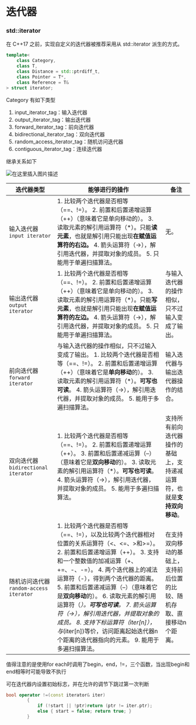 # 迭代器

### std::iterator

在 C++17 之前，实现自定义的迭代器被推荐采用从 std::iterator 派生的方式。

```c++
template<
    class Category,
    class T,
    class Distance = std::ptrdiff_t,
    class Pointer = T*,
    class Reference = T&
> struct iterator;
```

Category 有如下类型

1. input_iterator_tag：输入迭代器
2. output_iterator_tag：输出迭代器
3. forward_iterator_tag：前向迭代器
4. bidirectional_iterator_tag：双向迭代器
5. random_access_iterator_tag：随机访问迭代器
6. contiguous_iterator_tag：连续迭代器

继承关系如下

![在这里插入图片描述](https://img-blog.csdnimg.cn/20200804102957172.png)

| 迭代器类型                              | 能够进行的操作                                               | 备注                                                         |
| --------------------------------------- | ------------------------------------------------------------ | ------------------------------------------------------------ |
| 输入迭代器 `input iterator`             | 1. 比较两个迭代器是否相等（==、!=）。 2. 前置和后置递增运算（++）（意味着它是单向移动的）。 3. 读取元素的解引用运算符（*）。只能**读元素**，也就是解引用只能出现**在赋值运算符的右边。** 4. 箭头运算符（->），解引用迭代器，并提取对象的成员。 5. 只能用于单遍扫描算法。 | 无。                                                         |
| 输出迭代器 `output iterator`            | 1. 比较两个迭代器是否相等（==、!=）。 2. 前置和后置递增运算（++）（意味着它是单向移动的）。 3. 读取元素的解引用运算符（*）。只能**写元素**，也就是解引用只能出现**在赋值运算符的左边。** 4. 箭头运算符（->），解引用迭代器，并提取对象的成员。 5. 只能用于单遍扫描算法。 | 与输入迭代器的操作相似，只不过输入变成了输出。               |
| 前向迭代器 `forward iterator`           | 与输入迭代器的操作相似，只不过输入变成了输出。 1. 比较两个迭代器是否相等（==、!=）。 2. 前置和后置递增运算（++）（意味着它是**单向移动**的）。 3. 读取元素的解引用运算符（*）。**可写也可读**。 4. 箭头运算符（->），解引用迭代器，并提取对象的成员。 5. 能用于多遍扫描算法。 | 输入迭代器与输出迭代器操作的结合。                           |
| 双向迭代器 `bidirectional iterator`     | 1. 比较两个迭代器是否相等（==、!=）。 2. 前置和后置递增运算（++）。  3. 前置和后置递减运算（–）（意味着它是**双向移动**的）。 3. 读取元素的解引用运算符（*）。**可写也可读**。 4. 箭头运算符（->），解引用迭代器，并提取对象的成员。 5. 能用于多遍扫描算法。 | 支持所有前向迭代器操作的基础上，支持递减运算符，也就是**支持双向移动**。 |
| 随机访问迭代器 `random-access iterator` | 1. 比较两个迭代器是否相等（==、!=），以及比较两个迭代器相对位置的关系运算符（<、<=、>和>=）。 2. 前置和后置递增运算（++）。 3. 支持和一个整数值的加减运算（+、+=、-、-=）。 4. 两个迭代器上的减法运算符（-），得到两个迭代器的距离。 5. 前置和后置递减运算（–）（意味着它是**双向移动**的）。 6. 读取元素的解引用运算符（*）。**可写也可读**。 7. 箭头运算符（->），解引用迭代器，并提取对象的成员。 8. 支持下标运算符（iter[n]），与*(iter[n])等价，访问距离起始迭代器n个距离的迭代器指向的元素。 9. 能用于多遍扫描算法。 | 在支持双向移动的基础上，支持前后位置的比较、随机存取、直接移动n个距离。 |



值得注意的是使用for each时调用了begin，end，!=，三个函数，当出现begin和end相等时可能导致不执行

可在迭代器内设置初始标志，并在允许的调节下跳过第一次判断

```c++
bool operator !=(const iterator& iter)
		{
			if (!start || !ptr)return (ptr != iter.ptr);
			else { start = false; return true; }
		}
```

